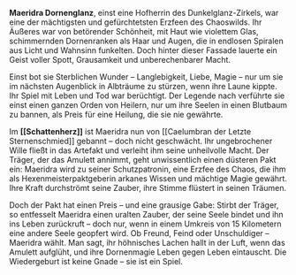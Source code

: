 **Maeridra Dornenglanz**, einst eine Hofherrin des Dunkelglanz-Zirkels, war eine der mächtigsten und gefürchtetsten Erzfeen des Chaoswilds. Ihr Äußeres war von betörender Schönheit, mit Haut wie violettem Glas, schimmernden Dornenranken als Haar und Augen, die in endlosen Spiralen aus Licht und Wahnsinn funkelten. Doch hinter dieser Fassade lauerte ein Geist voller Spott, Grausamkeit und unberechenbarer Macht.

Einst bot sie Sterblichen Wunder – Langlebigkeit, Liebe, Magie – nur um sie im nächsten Augenblick in Albträume zu stürzen, wenn ihre Laune kippte. Ihr Spiel mit Leben und Tod war berüchtigt. Der Legende nach verführte sie einst einen ganzen Orden von Heilern, nur um ihre Seelen in einen Blutbaum zu bannen, als Preis für eine Heilung, die sie nie gewährte.

Im **[[Schattenherz]]** ist Maeridra nun von [[Caelumbran der Letzte Sternenschmied]] gebannt – doch nicht geschwächt. Ihr ungebrochener Wille fließt in das Artefakt und verleiht ihm seine unheilvolle Macht. Der Träger, der das Amulett annimmt, geht unwissentlich einen düsteren Pakt ein: Maeridra wird zu seiner Schutzpatronin, eine Erzfee des Chaos, die ihm als Hexenmeisterpaktgeberin arkanes Wissen und mächtige Magie gewährt. Ihre Kraft durchströmt seine Zauber, ihre Stimme flüstert in seinen Träumen.

Doch der Pakt hat einen Preis – und eine grausige Gabe: Stirbt der Träger, so entfesselt Maeridra einen uralten Zauber, der seine Seele bindet und ihn ins Leben zurückruft – doch nur, wenn in einem Umkreis von 15 Kilometern eine andere Seele geopfert wird. Ob Freund, Feind oder Unschuldiger – Maeridra wählt. Man sagt, ihr höhnisches Lachen hallt in der Luft, wenn das Amulett aufglüht, und ihre Dornenmagie Leben gegen Leben eintauscht. Die Wiedergeburt ist keine Gnade – sie ist ein Spiel.